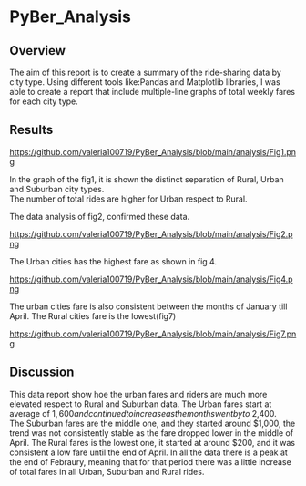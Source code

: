 # PyBer_Analysis


## Overview 

The aim of this report is to create a summary of the ride-sharing data by city type.
Using different tools like:Pandas and Matplotlib libraries, I was able to create a report that include multiple-line graphs of total weekly fares for each city type.


## Results


https://github.com/valeria100719/PyBer_Analysis/blob/main/analysis/Fig1.png

In the graph of the fig1, it is shown the distinct separation of Rural, Urban and Suburban city types.  
The number of total rides are higher for Urban respect to Rural.

The data analysis of fig2, confirmed these data.

https://github.com/valeria100719/PyBer_Analysis/blob/main/analysis/Fig2.png

The Urban cities has the highest fare as shown in fig 4.

https://github.com/valeria100719/PyBer_Analysis/blob/main/analysis/Fig4.png

The urban cities fare is also consistent between the months of January till April. 
The Rural cities fare is the lowest(fig7)

https://github.com/valeria100719/PyBer_Analysis/blob/main/analysis/Fig7.png


## Discussion

This data report show hoe the urban fares and riders are much more elevated respect to Rural and Suburban data.
The Urban fares start at average of $1,600 and continued to increase as the months went by to ~$2,400.  
The Suburban fares are the middle one, and they started around $1,000, the trend was not consistently stable as the fare dropped lower in the middle  of April.  The Rural fares is the lowest one, it started at around $200, and it was consistent a low fare until the end of April.
In all the data there is a peak at the end of Febraury, meaning that for that period there was a little increase of total fares in all Urban, Suburban and Rural rides.
